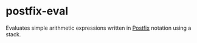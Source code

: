 # postfix-eval
Evaluates simple arithmetic expressions written in [Postfix](https://www.tutorialspoint.com/what-is-postfix-notation) notation using a stack. 
